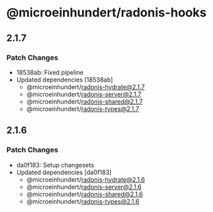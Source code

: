 # @microeinhundert/radonis-hooks

## 2.1.7

### Patch Changes

- 18538ab: Fixed pipeline
- Updated dependencies [18538ab]
  - @microeinhundert/radonis-hydrate@2.1.7
  - @microeinhundert/radonis-server@2.1.7
  - @microeinhundert/radonis-shared@2.1.7
  - @microeinhundert/radonis-types@2.1.7

## 2.1.6

### Patch Changes

- da0f183: Setup changesets
- Updated dependencies [da0f183]
  - @microeinhundert/radonis-hydrate@2.1.6
  - @microeinhundert/radonis-server@2.1.6
  - @microeinhundert/radonis-shared@2.1.6
  - @microeinhundert/radonis-types@2.1.6
